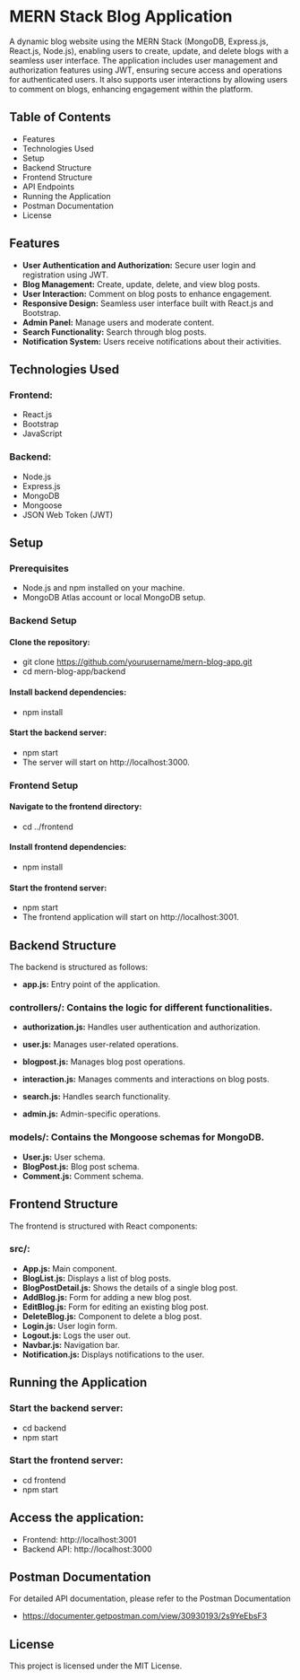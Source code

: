 # MERN Stack Blog Application
A dynamic blog website using the MERN Stack (MongoDB, Express.js, React.js, Node.js), enabling users to create, update, and delete blogs with a seamless user interface. The application includes user management and authorization features using JWT, ensuring secure access and operations for authenticated users. It also supports user interactions by allowing users to comment on blogs, enhancing engagement within the platform.

## Table of Contents
- Features
- Technologies Used
- Setup
- Backend Structure
- Frontend Structure
- API Endpoints
- Running the Application
- Postman Documentation
- License

## Features
- **User Authentication and Authorization:** Secure user login and registration using JWT.
- **Blog Management:** Create, update, delete, and view blog posts.
- **User Interaction:** Comment on blog posts to enhance engagement.
- **Responsive Design:** Seamless user interface built with React.js and Bootstrap.
- **Admin Panel:** Manage users and moderate content.
- **Search Functionality:** Search through blog posts.
- **Notification System:** Users receive notifications about their activities.

## Technologies Used
### Frontend:

- React.js
- Bootstrap
- JavaScript

### Backend:

- Node.js
- Express.js
- MongoDB
- Mongoose
- JSON Web Token (JWT)

## Setup

### Prerequisites
- Node.js and npm installed on your machine.
- MongoDB Atlas account or local MongoDB setup.

### Backend Setup

#### Clone the repository:

- git clone https://github.com/yourusername/mern-blog-app.git
- cd mern-blog-app/backend

#### Install backend dependencies:


- npm install

#### Start the backend server:

- npm start
- The server will start on http://localhost:3000.

### Frontend Setup

#### Navigate to the frontend directory:

- cd ../frontend

#### Install frontend dependencies:

- npm install

#### Start the frontend server:

- npm start
- The frontend application will start on http://localhost:3001.

## Backend Structure
The backend is structured as follows:

- **app.js:** Entry point of the application.

### controllers/: Contains the logic for different functionalities.

- **authorization.js:** Handles user authentication and authorization.

- **user.js:** Manages user-related operations.

- **blogpost.js:** Manages blog post operations.

- **interaction.js:** Manages comments and interactions on blog posts.

- **search.js:** Handles search functionality.

- **admin.js:** Admin-specific operations.

### models/: Contains the Mongoose schemas for MongoDB.

- **User.js:** User schema.
- **BlogPost.js:** Blog post schema.
- **Comment.js:** Comment schema.

## Frontend Structure
The frontend is structured with React components:

### src/:
- **App.js:** Main component.
- **BlogList.js:** Displays a list of blog posts.
- **BlogPostDetail.js:** Shows the details of a single blog post.
- **AddBlog.js:** Form for adding a new blog post.
- **EditBlog.js:** Form for editing an existing blog post.
- **DeleteBlog.js:** Component to delete a blog post.
- **Login.js:** User login form.
- **Logout.js:** Logs the user out.
- **Navbar.js:** Navigation bar.
- **Notification.js:** Displays notifications to the user.


## Running the Application
### Start the backend server:

- cd backend
- npm start

### Start the frontend server:

- cd frontend
- npm start

## Access the application:

- Frontend: http://localhost:3001
- Backend API: http://localhost:3000

## Postman Documentation
For detailed API documentation, please refer to the Postman Documentation 
- https://documenter.getpostman.com/view/30930193/2s9YeEbsF3


## License
This project is licensed under the MIT License.
